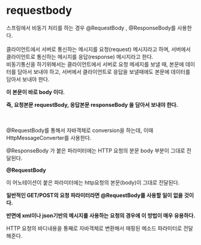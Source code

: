 # requestbody

스프링에서 비동기 처리를 하는 경우 @RequestBody , @ResponseBody를 사용한다.\
\
클라이언트에서 서버로 통신하는 메시지를 요청(request) 메시지라고 하며, 서버에서 클라이언트로 통신하는 메시지를 응답(response) 메시지라고 한다.\
비동기통신을 하기위해서는 클라이언트에서 서버로 요청 메세지를 보낼 때, 본문에 데이터를 담아서 보내야 하고, 서버에서 클라이언트로 응답을 보낼때에도 본문에 데이터를 담아서 보내야 한다.&#x20;

**이 본문이 바로 body 이다.**

**즉, 요청본문 requestBody, 응답본문 responseBody 을 담아서 보내야 한다.**&#x20;

\
\
@RequestBody를 통해서 자바객체로 conversion을 하는데, 이때 HttpMessageConverter를 사용한다.&#x20;

@ResponseBody 가 붙은 파라미터에는 HTTP 요청의 분문 body 부분이 그대로 전달된다.

**@RequestBody**&#x20;

이 어노테이션이 붙은 파라미터에는 http요청의 본문(body)이 그대로 전달된다.

**일반적인 GET/POST의 요청 파라미터라면 @RequestBody를 사용할 일이 없을 것이다.**

**반면에 xml이나 json기반의 메시지를 사용하는 요청의 경우에 이 방법이 매우 유용하다.**

HTTP 요청의 바디내용을 통째로 자바객체로 변환해서 매핑된 메소드 파라미터로 전달해준다.

